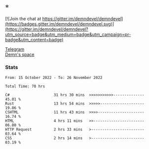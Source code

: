 ### :star:

[![Join the chat at https://gitter.im/demndevel/demndevel](https://badges.gitter.im/demndevel/demndevel.svg)](https://gitter.im/demndevel/demndevel?utm_source=badge&utm_medium=badge&utm_campaign=pr-badge&utm_content=badge)

[Telegram](https://t.me/demnometa) <br>
[Demn's space](http://demns.space)

### Stats

<!--START_SECTION:waka-->

```text
From: 15 October 2022 - To: 26 November 2022

Total Time: 70 hrs

C#                    31 hrs 30 mins  >>>>>>>>>>>--------------   45.01 %
Rust                  13 hrs 54 mins  >>>>>--------------------   19.86 %
CSHTML                11 hrs 43 mins  >>>>---------------------   16.74 %
HTML                  4 hrs 11 mins   >>-----------------------   06.00 %
HTTP Request          2 hrs 33 mins   >------------------------   03.64 %
CSS                   2 hrs 14 mins   >------------------------   03.19 %
```

<!--END_SECTION:waka-->
